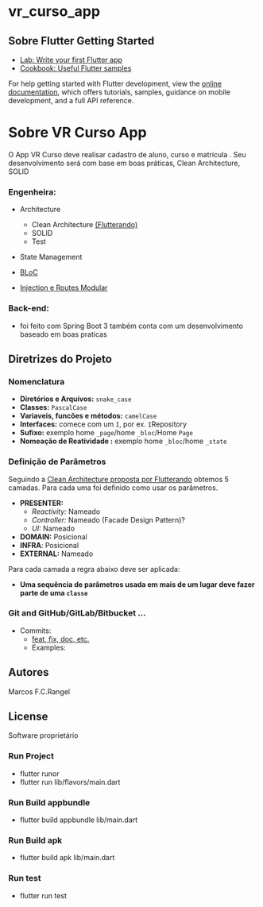 # vr_curso_app

## Sobre Flutter  Getting Started

- [Lab: Write your first Flutter app](https://docs.flutter.dev/get-started/codelab)
- [Cookbook: Useful Flutter samples](https://docs.flutter.dev/cookbook)

For help getting started with Flutter development, view the
[online documentation](https://docs.flutter.dev/), which offers tutorials,
samples, guidance on mobile development, and a full API reference.

# Sobre VR Curso App

O App VR Curso deve realisar cadastro de aluno, curso e matricula .
Seu desenvolvimento será com base em boas práticas, Clean Architecture, SOLID 

### Engenheira:

- Architecture

  - Clean Architecture [(Flutterando)](https://github.com/Flutterando/Clean-Dart)
  - SOLID
  - Test
- State Management
- [BLoC](https://pub.dev/packages/flutter_bloc)
- [Injection e Routes Modular](https://pub.dev/packages/flutter_modular)

### Back-end:

- foi feito com Spring Boot 3 também conta com um desenvolvimento baseado em boas praticas

## Diretrizes do Projeto

### Nomenclatura

- **Diretórios e Arquivos:** `snake_case`
- **Classes:** `PascalCase`
- **Variaveis, funcões e métodos:** `camelCase`
- **Interfaces:** comece com um `I`, por ex. `I`Repository
- **Sufixo:**  exemplo home `_page`/home `_bloc`/Home `Page`
- **Nomeação de Reatividade :**  exemplo home `_bloc`/home `_state`

### Definição de Parâmetros

Seguindo a [Clean Architecture proposta por Flutterando](https://github.com/Flutterando/Clean-Dart#clean-dart-1) obtemos 5 camadas.
Para cada uma foi definido como usar os parâmetros.

- **PRESENTER:**
  - *Reactivity:* Nameado
  - *Controller:* Nameado (Facade Design Pattern)?
  - *UI:* Nameado
- **DOMAIN:** Posicional
- **INFRA**: Posicional
- **EXTERNAL:** Nameado

Para cada camada a regra abaixo deve ser aplicada:

- **Uma sequência de parâmetros usada em mais de um lugar deve fazer parte de uma `classe`**

### Git and GitHub/GitLab/Bitbucket ...

- Commits:
  - [feat, fix, doc, etc.](https://www.conventionalcommits.org/pt-br/v1.0.0/)
  - Examples:

## Autores

Marcos F.C.Rangel

## License

Software proprietário

### Run Project

- flutter runor
- flutter run lib/flavors/main.dart

### Run Build appbundle

- flutter build appbundle lib/main.dart

### Run Build apk

- flutter build apk lib/main.dart

### Run test

- flutter run test
